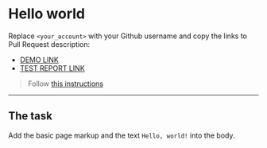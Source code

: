# Hello world
Replace `<your_account>` with your Github username and copy the links to Pull Request description:
- [DEMO LINK](https://serhiilysenko.github.io/layout_hello-world/)
- [TEST REPORT LINK](https://serhiilysenko.github.io/layout_hello-world/report/html_report/)

> Follow [this instructions](https://mate-academy.github.io/layout_task-guideline/#how-to-solve-the-layout-tasks-on-github)
___

## The task 
Add the basic page markup and the text `Hello, world!` into the body.

